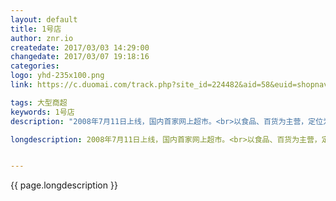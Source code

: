 ```yaml
---
layout: default
title: 1号店
author: znr.io
createdate: 2017/03/03 14:29:00
changedate: 2017/03/07 19:18:16
categories:
logo: yhd-235x100.png
link: https://c.duomai.com/track.php?site_id=224482&aid=58&euid=shopnav&t=http%3A%2F%2Fwww.yhd.com%2F

tags: 大型商超
keywords: 1号店
description: "2008年7月11日上线，国内首家网上超市。<br>以食品、百货为主营，定位为网上的大型超市。"

longdescription: 2008年7月11日上线，国内首家网上超市。<br>以食品、百货为主营，定位为网上的大型超市。<br>现在隶属于京东集团。<br>北京、天津、上海、广东、江苏、浙江、安徽、湖北、福建、四川、重庆"满68包邮"；河北、山东"满99包邮"；全国其他区域"满199包邮"。


---
```


{{ page.longdescription }}
